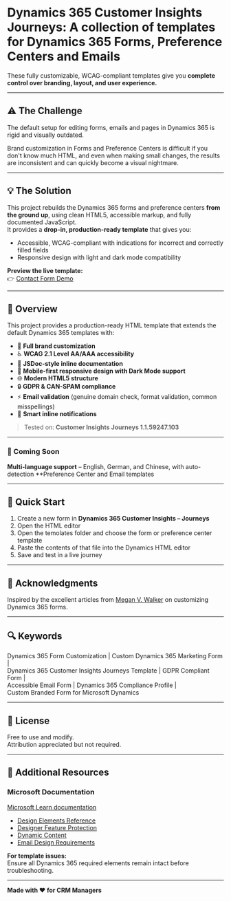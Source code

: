 

# Dynamics 365 Customer Insights Journeys: A collection of templates for Dynamics 365 Forms, Preference Centers and Emails

These fully customizable, WCAG-compliant templates give you **complete control over branding, layout, and user experience.**

---

## ⚠️ The Challenge

The default setup for editing forms, emails and pages in Dynamics 365 is rigid and visually outdated. 

Brand customization in Forms and Preference Centers is difficult if you don't know much HTML, and even when making small changes, the results are inconsistent and can quickly become a visual nightmare.

---

## 💡 The Solution

This project rebuilds the Dynamics 365 forms and preference centers **from the ground up**, using clean HTML5, accessible markup, and fully documented JavaScript.  
It provides a **drop-in, production-ready template** that gives you:

- Accessible, WCAG-compliant with indications for incorrect and correctly filled fields
- Responsive design with light and dark mode compatibility 

**Preview the live template:**  
👉 [Contact Form Demo](https://mylokaye.info/Dynamic-Templates/templates/contact-form.html)

---

## 📖 Overview

This project provides a production-ready HTML template that extends the default Dynamics 365 templates with:

- 🎨 **Full brand customization**
- ♿ **WCAG 2.1 Level AA/AAA accessibility**
- 📝 **JSDoc-style inline documentation**
- 📱 **Mobile-first responsive design with Dark Mode support**
- 🌐 **Modern HTML5 structure**
- 🔒 **GDPR & CAN-SPAM compliance**
- ⚡ **Email validation** (genuine domain check, format validation, common misspellings)
- 💬 **Smart inline notifications**

> Tested on: **Customer Insights Journeys 1.1.59247.103**

---

### 🧭 Coming Soon

 **Multi-language support** – English, German, and Chinese, with auto-detection
 **Preference Center and Email templates

---

## 🚀 Quick Start

1. Create a new form in **Dynamics 365 Customer Insights – Journeys**  
2. Open the HTML editor
3. Open the temolates folder and choose the form or preference center template
4. Paste the contents of that file into the Dynamics HTML editor
5. Save and test in a live journey

---

## 🙏 Acknowledgments

Inspired by the excellent articles from [Megan V. Walker](https://meganvwalker.com) on customizing Dynamics 365 forms.

---

## 🔍 Keywords

Dynamics 365 Form Customization | Custom Dynamics 365 Marketing Form |  
Dynamics 365 Customer Insights Journeys Template | GDPR Compliant Form |  
Accessible Email Form | Dynamics 365 Compliance Profile |  
Custom Branded Form for Microsoft Dynamics

---

## 📄 License

Free to use and modify.  
Attribution appreciated but not required.

---

## 💬 Additional Resources

### Microsoft Documentation
[Microsoft Learn documentation](https://learn.microsoft.com/en-us/dynamics365/customer-insights/)
- [Design Elements Reference](https://learn.microsoft.com/dynamics365/customer-insights/journeys/content-blocks)
- [Designer Feature Protection](https://learn.microsoft.com/dynamics365/customer-insights/journeys/designer-feature-protection)
- [Dynamic Content](https://learn.microsoft.com/dynamics365/customer-insights/journeys/dynamic-email-content)
- [Email Design Requirements](https://learn.microsoft.com/dynamics365/customer-insights/journeys/email-design)


**For template issues:**  
Ensure all Dynamics 365 required elements remain intact before troubleshooting.

---

**Made with ❤️ for CRM Managers**
